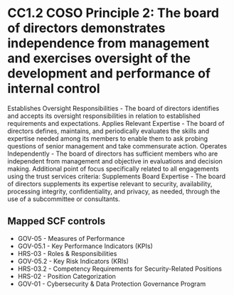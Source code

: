 # CC1.2 COSO Principle 2: The board of directors demonstrates independence from management and exercises oversight of the development and performance of internal control
Establishes Oversight Responsibilities - The board of directors identifies and accepts its oversight responsibilities in relation to established requirements and expectations. Applies Relevant Expertise - The board of directors defines, maintains, and periodically evaluates the skills and expertise needed among its members to enable them to ask probing questions of senior management and take commensurate action. Operates Independently - The board of directors has sufficient members who are independent from management and objective in evaluations and decision making. Additional point of focus specifically related to all engagements using the trust services criteria: Supplements Board Expertise - The board of directors supplements its expertise relevant to security, availability, processing integrity, confidentiality, and privacy, as needed, through the use of a subcommittee or consultants.
## Mapped SCF controls
- GOV-05 - Measures of Performance
- GOV-05.1 - Key Performance Indicators (KPIs)
- HRS-03 - Roles & Responsibilities
- GOV-05.2 - Key Risk Indicators (KRIs)
- HRS-03.2 - Competency Requirements for Security-Related Positions
- HRS-02 - Position Categorization
- GOV-01 - Cybersecurity & Data Protection Governance Program